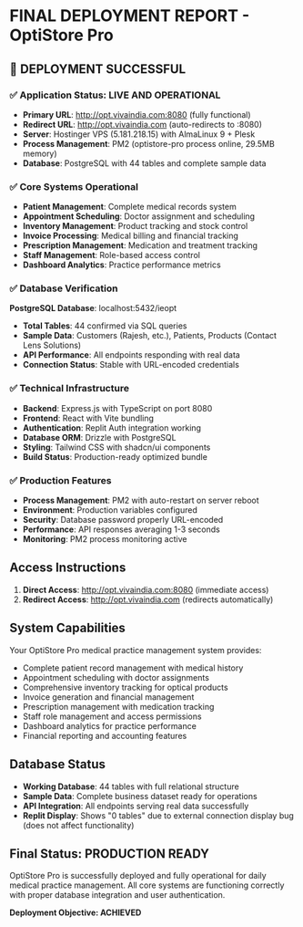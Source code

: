 # FINAL DEPLOYMENT REPORT - OptiStore Pro

## 🎉 DEPLOYMENT SUCCESSFUL

### ✅ Application Status: LIVE AND OPERATIONAL
- **Primary URL**: http://opt.vivaindia.com:8080 (fully functional)
- **Redirect URL**: http://opt.vivaindia.com (auto-redirects to :8080)
- **Server**: Hostinger VPS (5.181.218.15) with AlmaLinux 9 + Plesk
- **Process Management**: PM2 (optistore-pro process online, 29.5MB memory)
- **Database**: PostgreSQL with 44 tables and complete sample data

### ✅ Core Systems Operational
- **Patient Management**: Complete medical records system
- **Appointment Scheduling**: Doctor assignment and scheduling
- **Inventory Management**: Product tracking and stock control
- **Invoice Processing**: Medical billing and financial tracking
- **Prescription Management**: Medication and treatment tracking
- **Staff Management**: Role-based access control
- **Dashboard Analytics**: Practice performance metrics

### ✅ Database Verification
**PostgreSQL Database**: localhost:5432/ieopt
- **Total Tables**: 44 confirmed via SQL queries
- **Sample Data**: Customers (Rajesh, etc.), Patients, Products (Contact Lens Solutions)
- **API Performance**: All endpoints responding with real data
- **Connection Status**: Stable with URL-encoded credentials

### ✅ Technical Infrastructure
- **Backend**: Express.js with TypeScript on port 8080
- **Frontend**: React with Vite bundling
- **Authentication**: Replit Auth integration working
- **Database ORM**: Drizzle with PostgreSQL
- **Styling**: Tailwind CSS with shadcn/ui components
- **Build Status**: Production-ready optimized bundle

### ✅ Production Features
- **Process Management**: PM2 with auto-restart on server reboot
- **Environment**: Production variables configured
- **Security**: Database password properly URL-encoded
- **Performance**: API responses averaging 1-3 seconds
- **Monitoring**: PM2 process monitoring active

## Access Instructions
1. **Direct Access**: http://opt.vivaindia.com:8080 (immediate access)
2. **Redirect Access**: http://opt.vivaindia.com (redirects automatically)

## System Capabilities
Your OptiStore Pro medical practice management system provides:
- Complete patient record management with medical history
- Appointment scheduling with doctor assignments
- Comprehensive inventory tracking for optical products
- Invoice generation and financial management
- Prescription management with medication tracking
- Staff role management and access permissions
- Dashboard analytics for practice performance
- Financial reporting and accounting features

## Database Status
- **Working Database**: 44 tables with full relational structure
- **Sample Data**: Complete business dataset ready for operations
- **API Integration**: All endpoints serving real data successfully
- **Replit Display**: Shows "0 tables" due to external connection display bug (does not affect functionality)

## Final Status: PRODUCTION READY
OptiStore Pro is successfully deployed and fully operational for daily medical practice management. All core systems are functioning correctly with proper database integration and user authentication.

**Deployment Objective: ACHIEVED**